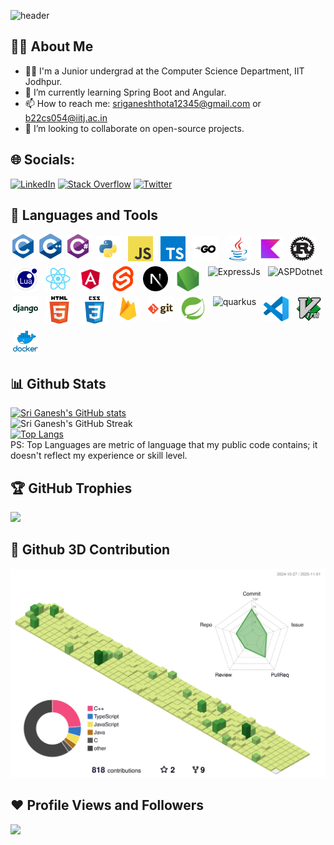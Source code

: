 ![header](https://capsule-render.vercel.app/api?text=Hi%20Sri%20Ganesh%20here!&animation=fadeIn&type=waving&color=gradient&height=100)

## 🙋‍♂️ About Me
- 👨‍🎓 I'm a Junior undergrad at the Computer Science Department, IIT Jodhpur.
- 🌱 I’m currently learning Spring Boot and Angular.
- 📫 How to reach me: sriganeshthota12345@gmail.com or b22cs054@iitj.ac.in
- 👯 I’m looking to collaborate on open-source projects.

## 🌐 Socials:
[![LinkedIn](https://img.shields.io/badge/LinkedIn-%230077B5.svg?logo=linkedin&logoColor=white)](https://linkedin.com/in/sri-ganesh-thota-687a12256) [![Stack Overflow](https://img.shields.io/badge/-Stackoverflow-FE7A16?logo=stack-overflow&logoColor=white)](https://stackoverflow.com/users/23211267) [![Twitter](https://img.shields.io/badge/Twitter-%231DA1F2.svg?logo=Twitter&logoColor=white)](https://x.com/Sriganesh2005) 

## 🚀 Languages and Tools
<p align="left">
<img src="https://raw.githubusercontent.com/devicons/devicon/master/icons/c/c-original.svg" alt="c" width="40" height="40"/>
<img src="https://raw.githubusercontent.com/devicons/devicon/master/icons/cplusplus/cplusplus-original.svg" alt="cplusplus" width="40" height="40"/>
<img src="https://raw.githubusercontent.com/devicons/devicon/master/icons/csharp/csharp-original.svg" alt="csharp" width="40" height="40"/>
<img src="https://raw.githubusercontent.com/github/explore/80688e429a7d4ef2fca1e82350fe8e3517d3494d/topics/python/python.png" alt="Python" height="40" style="vertical-align:top; margin:4px">
<img src="https://raw.githubusercontent.com/github/explore/80688e429a7d4ef2fca1e82350fe8e3517d3494d/topics/javascript/javascript.png" alt="Javascript" height="40" style="vertical-align:top; margin:4px">
<img src="https://raw.githubusercontent.com/github/explore/80688e429a7d4ef2fca1e82350fe8e3517d3494d/topics/typescript/typescript.png" alt="Typescript" height="40" style="vertical-align:top; margin:4px">
<img src="https://raw.githubusercontent.com/github/explore/80688e429a7d4ef2fca1e82350fe8e3517d3494d/topics/go/go.png" alt="Go" height="40" style="vertical-align:top; margin:4px; background-color:white">
<img src="https://raw.githubusercontent.com/devicons/devicon/master/icons/java/java-original.svg" alt="Java" height="40" style="vertical-align:top; margin:4px">
<img src="https://raw.githubusercontent.com/devicons/devicon/master/icons/kotlin/kotlin-original.svg" alt="Kotlin" height="40" style="vertical-align:top; margin:4px">
<img src="https://raw.githubusercontent.com/github/explore/80688e429a7d4ef2fca1e82350fe8e3517d3494d/topics/rust/rust.png" alt="Rust" height="40" style="vertical-align:top; margin:4px">
<img src="https://raw.githubusercontent.com/github/explore/80688e429a7d4ef2fca1e82350fe8e3517d3494d/topics/lua/lua.png" alt="Lua" height="40" style="vertical-align:top; margin:4px">
<img src="https://raw.githubusercontent.com/devicons/devicon/master/icons/react/react-original.svg" alt="React" height="40" style="vertical-align:top; margin:4px">
<img src="https://raw.githubusercontent.com/github/explore/80688e429a7d4ef2fca1e82350fe8e3517d3494d/topics/angular/angular.png" alt="Angular" height="40" style="vertical-align:top; margin:4px">
<img src="https://raw.githubusercontent.com/devicons/devicon/master/icons/svelte/svelte-original.svg" alt="SvelteKit" height="40" style="vertical-align:top; margin:4px">
<img src="https://raw.githubusercontent.com/devicons/devicon/master/icons/nextjs/nextjs-original.svg" alt="NextJs" height="40" style="vertical-align:top; margin:4px">
<img src="https://raw.githubusercontent.com/devicons/devicon/master/icons/nodejs/nodejs-original.svg" alt="NodeJs" height="40" style="vertical-align:top; margin:4px">
<img src="https://external-content.duckduckgo.com/iu/?u=https%3A%2F%2Ftse1.mm.bing.net%2Fth%3Fid%3DOIP.1ji9NLQl3sOXktSoEYnt3wHaHa%26pid%3DApi&f=1&ipt=f1b02db62cf67f150faf108c6579c7ec196de39bcaebeeba774cc2178cf22a73&ipo=images" alt="ExpressJs" height="40" style="vertical-align:top; margin:4px">
<img src="https://external-content.duckduckgo.com/iu/?u=https%3A%2F%2Ftse1.mm.bing.net%2Fth%3Fid%3DOIP.6xGgqp4Rh8-H9zJh9LbEBgHaHa%26pid%3DApi&f=1&ipt=28b3097d4bce49de37a0524ba67bcf027a81a9e99bb07f24a8d9d987f70266eb&ipo=images" alt="ASPDotnet" height="40" style="vertical-align:top; margin:4px">
<img src="https://raw.githubusercontent.com/github/explore/80688e429a7d4ef2fca1e82350fe8e3517d3494d/topics/django/django.png" alt="django" height="40" style="vertical-align:top; margin:4px">
<img src="https://raw.githubusercontent.com/github/explore/80688e429a7d4ef2fca1e82350fe8e3517d3494d/topics/html/html.png" alt="HTML" height="44" style="vertical-align:top; margin:4px">
<img src="https://raw.githubusercontent.com/github/explore/80688e429a7d4ef2fca1e82350fe8e3517d3494d/topics/css/css.png" alt="CSS" height="44" style="vertical-align:top; margin:4px">
<img src="https://raw.githubusercontent.com/github/explore/80688e429a7d4ef2fca1e82350fe8e3517d3494d/topics/firebase/firebase.png" alt="firebase" height="40" style="vertical-align:top; margin:4px">
<img src="https://raw.githubusercontent.com/github/explore/80688e429a7d4ef2fca1e82350fe8e3517d3494d/topics/git/git.png" alt="git" height="40" style="vertical-align:top; margin:4px">
<img src="https://raw.githubusercontent.com/github/explore/80688e429a7d4ef2fca1e82350fe8e3517d3494d/topics/spring-boot/spring-boot.png" alt="git" height="40" style="vertical-align:top; margin:4px">
<img src="https://seeklogo.com/images/Q/quarkus-logo-C9F006782E-seeklogo.com.png" alt="quarkus" height="40" style="vertical-align:top; margin:4px">
<img src="https://raw.githubusercontent.com/github/explore/80688e429a7d4ef2fca1e82350fe8e3517d3494d/topics/visual-studio-code/visual-studio-code.png" alt="VS Code" height="40" style="vertical-align:top; margin:4px">
<img src="https://raw.githubusercontent.com/github/explore/80688e429a7d4ef2fca1e82350fe8e3517d3494d/topics/vim/vim.png" alt="VIM" height="40" style="vertical-align:top; margin:4px">
<img src="https://raw.githubusercontent.com/github/explore/80688e429a7d4ef2fca1e82350fe8e3517d3494d/topics/docker/docker.png" alt="Docker" height="40" style="vertical-align:top; margin:4px">
</p>

## 📊 Github Stats
  [![Sri Ganesh's GitHub stats](https://github-readme-stats.vercel.app/api?username=sriganeshres&show_icons=true&theme=dark&hide_border=false)]()\
  ![Sri Ganesh's GitHub Streak](https://github-readme-streak-stats.herokuapp.com/?user=sriganeshres&theme=dark&hide_border=false)\
  [![Top Langs](https://github-readme-stats.vercel.app/api/top-langs/?username=sriganeshres&layout=compact&theme=dark&hide_border=false&include_all_commits=true&count_private=true&langs_count=100)]()\
PS: Top Languages are metric of language that my public code contains; it doesn't reflect my experience or skill level.
## 🏆 GitHub Trophies
![](https://github-profile-trophy.vercel.app/?username=sriganeshres&theme=algolia&no-frame=false&no-bg=false&margin-w=4)
## 🚀 Github 3D Contribution
![](./profile-3d-contrib/profile-green-animate.svg)
## ❤ Profile Views and Followers
![](https://komarev.com/ghpvc/?username=sriganeshres&color=blue) 

